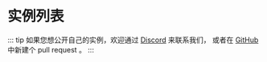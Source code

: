 # 实例列表
::: tip
如果您想公开自己的实例，欢迎通过 [Discord](https://discord.gg/apaTzGUF) 来联系我们， 或者在 [GitHub](https://github.com/wrxinyue/ocean-hub) 中新建个 pull request 。
:::

<!-- <MkInstances/> -->

<style>
	.mkAd {
		display: none !important;
	}
	.aiModeButton {
		display: none;
	}
</style>
